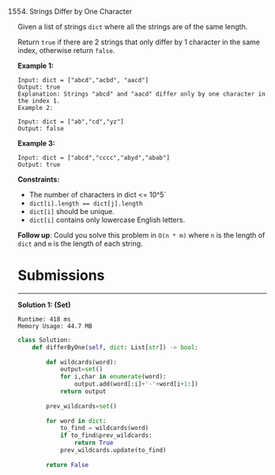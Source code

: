 1554. Strings Differ by One Character

Given a list of strings `dict` where all the strings are of the same length.

Return `true` if there are 2 strings that only differ by 1 character in the same index, otherwise return `false`.

 

**Example 1:**
```
Input: dict = ["abcd","acbd", "aacd"]
Output: true
Explanation: Strings "abcd" and "aacd" differ only by one character in the index 1.
Example 2:

Input: dict = ["ab","cd","yz"]
Output: false
```

**Example 3:**
```
Input: dict = ["abcd","cccc","abyd","abab"]
Output: true
```

**Constraints:**

* The number of characters in dict <= 10^5`
* `dict[i].length == dict[j].length`
* `dict[i]` should be unique.
* `dict[i]` contains only lowercase English letters.

**Follow up**: Could you solve this problem in `O(n * m)` where `n` is the length of `dict` and `m` is the length of each string.

# Submissions
---
**Solution 1: (Set)**
```
Runtime: 418 ms
Memory Usage: 44.7 MB
```
```python
class Solution:
    def differByOne(self, dict: List[str]) -> bool:
        
        def wildcards(word):
            output=set()
            for i,char in enumerate(word):
                output.add(word[:i]+'-'+word[i+1:])
            return output
        
        prev_wildcards=set()
        
        for word in dict:
            to_find = wildcards(word)
            if to_find&prev_wildcards:
                return True
            prev_wildcards.update(to_find)
        
        return False
```

